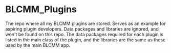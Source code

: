 # BLCMM_Plugins
The repo where all my BLCMM plugins are stored. Serves as an example for aspiring plugin developers.
Data packages and libraries are ignored, and won't be found on this repo.
The data packages required for each plugin is listed in the main class of the plugin, and the libraries are the same as those used by the main BLCMM app.
